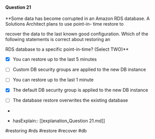 #### Question  21


**Some data has become corrupted in an Amazon RDS database. A Solutions Architect plans to use point-in- time restore to

recover the data to the last known good configuration. Which of the following statements is correct about restoring an

RDS database to a specific point-in-time? (Select TWO)**


- [x] You can restore up to the last 5 minutes


- [ ] Custom DB security groups are applied to the new DB instance


- [ ] You can restore up to the last 1 minute


- [x] The default DB security group is applied to the new DB instance


- [ ] The database restore overwrites the existing database


*

- hasExplain:: [[explanation_Question  21.md]]

#restoring #rds #restore #recover #db 